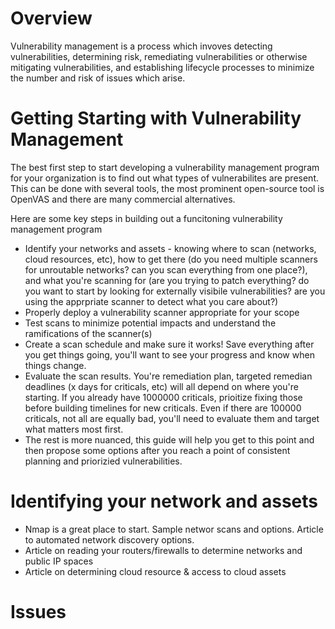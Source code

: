 # Overview
Vulnerability management is a process which invoves detecting vulnerabilities, determining risk, remediating vulnerabilities or otherwise mitigating vulnerabilities, and establishing lifecycle processes to minimize the number and risk of issues which arise.

# Getting Starting with Vulnerability Management
The best first step to start developing a vulnerability management program for your organization is to find out what types of vulnerabilites are present. This can be done with several tools, the most prominent open-source tool is OpenVAS and there are many commercial alternatives.

Here are some key steps in building out a funcitoning vulnerability management program
* Identify your networks and assets - knowing where to scan (networks, cloud resources, etc), how to get there (do you need multiple scanners for unroutable networks? can you scan everything from one place?), and what you're scanning for (are you trying to patch everything? do you want to start by looking for externally visibile vulnerabilities? are you using the apprpriate scanner to detect what you care about?)
* Properly deploy a vulnerability scanner appropriate for your scope
* Test scans to minimize potential impacts and understand the ramifications of the scanner(s)
* Create a scan schedule and make sure it works! Save everything after you get things going, you'll want to see your progress and know when things change.
* Evaluate the scan results. You're remediation plan, targeted remedian deadlines (x days for criticals, etc) will all depend on where you're starting. If you already have 1000000 criticals, prioitize fixing those before building timelines for new criticals. Even if there are 100000 criticals, not all are equally bad, you'll need to evaluate them and target what matters most first.
* The rest is more nuanced, this guide will help you get to this point and then propose some options after you reach a point of consistent planning and priorizied vulnerabilities.

# Identifying your network and assets
* Nmap is a great place to start. Sample networ scans and options. Article to automated network discovery options.
* Article on reading your routers/firewalls to determine networks and public IP spaces
* Article on determining cloud resource & access to cloud assets


# Issues 
